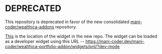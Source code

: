 # DEPRECATED

This repository is deprecated in favor of the new consolidated [mani-coder/wealthica-addons](https://github.com/mani-coder/wealthica-addons) repository.

[This](https://github.com/mani-coder/wealthica-addons/tree/master/widgets/pnl) is the location of the widget in the new repo. The widget can be loaded as a developer widget using this URL -- https://mani-coder.dev/mani-coder/wealthica-portfolio-addon/widgets/pnl/?dev-mode
